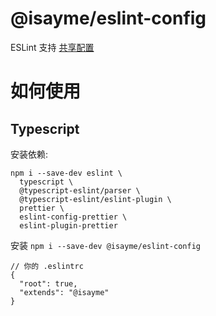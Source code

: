 # @isayme/eslint-config

ESLint 支持 [共享配置](https://eslint.org/docs/developer-guide/shareable-configs)

# 如何使用

## Typescript

安装依赖:

```
npm i --save-dev eslint \
  typescript \
  @typescript-eslint/parser \
  @typescript-eslint/eslint-plugin \
  prettier \
  eslint-config-prettier \
  eslint-plugin-prettier
```

安装 `npm i --save-dev @isayme/eslint-config`

```
// 你的 .eslintrc
{
  "root": true,
  "extends": "@isayme"
}
```
